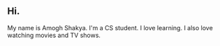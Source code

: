 ## Hi.
My name is Amogh Shakya. I'm a CS student. I love learning. I also love watching movies and TV shows. 
